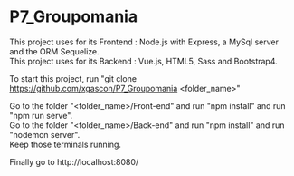 # P7_Groupomania
This project uses for its Frontend : Node.js with Express, a MySql server and the ORM Sequelize.
<br>This project uses for its Backend : Vue.js, HTML5, Sass and Bootstrap4.

To start this project, run "git clone https://github.com/xgascon/P7_Groupomania <folder_name>"

Go to the folder "<folder_name>/Front-end" and run "npm install" and run "npm run serve". 
<br>Go to the folder "<folder_name>/Back-end" and run "npm install" and run "nodemon server".
<br>Keep those terminals running.

Finally go to http://localhost:8080/
